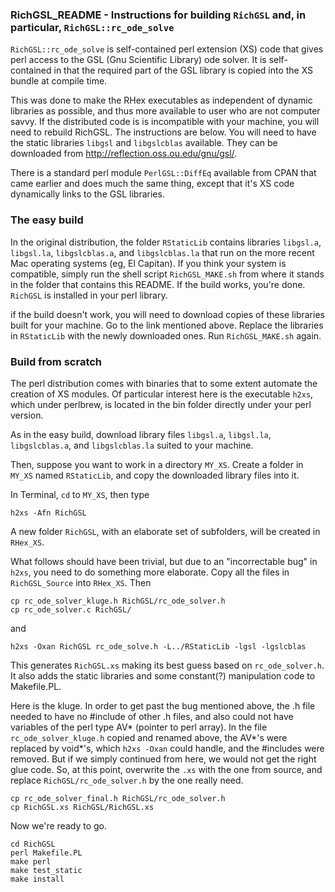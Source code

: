 ### RichGSL_README - Instructions for building `RichGSL` and, in particular, `RichGSL::rc_ode_solve`

`RichGSL::rc_ode_solve` is self-contained perl extension (XS) code that gives perl access to the GSL (Gnu Scientific Library) ode solver.  It is self-contained in that the required part of the GSL library is copied into the XS bundle at compile time.

This was done to make the RHex executables as independent of dynamic libraries as possible, and thus more available to user who are not computer savvy. If the distributed code is is incompatible with your machine, you will need to rebuild RichGSL.  The instructions are below.  You will need to have the static libraries `libgsl` and `libgslcblas` available.  They can be downloaded from http://reflection.oss.ou.edu/gnu/gsl/.

There is a standard perl module `PerlGSL::DiffEq` available from CPAN that came earlier and does much the same thing, except that it's XS code dynamically links to the GSL libraries.

### The easy build

In the original distribution, the folder `RStaticLib` contains libraries `libgsl.a`, `libgsl.la`, `libgslcblas.a`, and `libgslcblas.la` that run on the more recent Mac operating systems (eg, El Capitan).  If you think your system is compatible, simply run the shell script `RichGSL_MAKE.sh` from where it stands in the folder that contains this README.  If the build works, you're done.  `RichGSL` is installed in your perl library.

if the build doesn't work, you will need to download copies of these libraries built for your machine.  Go to the link mentioned above.  Replace the libraries in `RStaticLib` with the newly downloaded ones.  Run `RichGSL_MAKE.sh` again.


### Build from scratch

The perl distribution comes with binaries that to some extent automate the creation of XS modules.  Of particular interest here is the executable `h2xs`, which under perlbrew, is located in the bin folder directly under your perl version.

As in the easy build, download library files `libgsl.a`, `libgsl.la`, `libgslcblas.a`, and `libgslcblas.la` suited to your machine.

Then, suppose you want to work in a directory `MY_XS`. Create a folder in `MY_XS` named `RStaticLib`, and copy the downloaded library files into it.

In Terminal, `cd` to `MY_XS`, then type

`h2xs -Afn RichGSL`

A new folder `RichGSL`, with an elaborate set of subfolders, will be created in `RHex_XS`.

What follows should have been trivial, but due to an "incorrectable bug" in `h2xs`, you need to do something more elaborate.  Copy all the files in `RichGSL_Source` into `RHex_XS`.  Then

```
cp rc_ode_solver_kluge.h RichGSL/rc_ode_solver.h
cp rc_ode_solver.c RichGSL/
```

and

`h2xs -Oxan RichGSL rc_ode_solve.h -L../RStaticLib -lgsl -lgslcblas`

This generates `RichGSL.xs` making its best guess based on `rc_ode_solver.h`. It also adds the static libraries and some constant(?) manipulation code to Makefile.PL.

Here is the kluge.  In order to get past the bug mentioned above, the .h file needed to have no #include of other .h files, and also could not have variables of the perl type AV* (pointer to perl array). In the file `rc_ode_solver_kluge.h` copied and renamed above, the AV*'s were replaced by void*'s, which `h2xs -Oxan` could handle, and the #includes were removed.  But if we simply continued from here, we would not get the right glue code.  So, at this point, overwrite the `.xs` with the one from source, and replace `RichGSL/rc_ode_solver.h` by the one really need.

```
cp rc_ode_solver_final.h RichGSL/rc_ode_solver.h
cp RichGSL.xs RichGSL/RichGSL.xs
```

Now we're ready to go.

```
cd RichGSL
perl Makefile.PL
make perl
make test_static
make install
```
